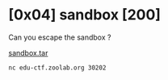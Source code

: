 # [0x04] sandbox [200]

Can you escape the sandbox ?

[sandbox.tar](https://edu-ctf.csie.org/static/files/sandbox.tar)

`nc edu-ctf.zoolab.org 30202`
